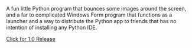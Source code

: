 A fun little Python program that bounces some images around the screen, and a far to complicated Windows Form program that functions as a launcher and a way to distribute the Python app to friends that has no intention of installing any Python IDE.

[Click for 1.0 Release](https://github.com/Rulfer/DVD-bounce/releases/tag/release)
